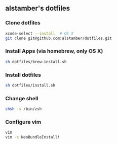 ## alstamber's dotfiles

### Clone dotfiles
~~~bash
xcode-select --install  # OS X
git clone git@github.com:alstamber/dotfiles.git
~~~

### Install Apps (via homebrew, only OS X)
~~~bash
sh dotfiles/brew-install.sh
~~~

### Install dotfiles
~~~bash
sh dotfiles/install.sh
~~~

### Change shell
~~~bash
chsh -s /bin/zsh
~~~

### Configure vim
~~~bash
vim
vim -c NeoBundleInstall!
~~~
